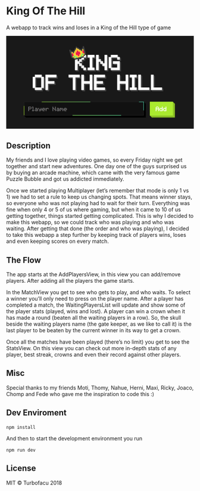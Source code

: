 # King Of The Hill

A webapp to track wins and loses in a King of the Hill type of game

![First screen of the King of the Hill app](assets/readme-image.png)

## Description

My friends and I love playing video games, so every Friday night we get together and start new adventures. One day one of the guys surprised us by buying an arcade machine, which came with the very famous game Puzzle Bubble and got us addicted immediately.

Once we started playing Multiplayer (let’s remember that mode is only 1 vs 1) we had to set a rule to keep us changing spots. That means winner stays, so everyone who was not playing had to wait for their turn.  Everything was fine when only 4 or 5 of us where gaming, but when it came to 10 of us getting together, things started getting complicated. This is why I decided to make this webapp, so we could track who was playing and who was waiting.
After getting that done (the order and who was playing), I decided to take this webapp a step further by keeping track of players wins, loses and even keeping scores on every match.

## The Flow

The app starts at the AddPlayersView, in this view you can add/remove players. After adding all the players the game starts.

In the MatchView you get to see who gets to play, and who waits. To select a winner you’ll only need to press on the player name.
After a player has completed a match, the WaitingPlayersList will update and show some of the player stats (played, wins and lost).
A player can win a crown when it has made a round (beaten all the waiting players in a row). So, the skull beside the waiting players name (the gate keeper, as we like to call it) is the last player to be beaten by the current winner in its way to get a crown.

Once all the matches have been played (there’s no limit) you get to see the StatsView. On this view you can check out more in-depth stats of any player, best streak, crowns and even their record against other players.

## Misc

Special thanks to my friends Moti, Thomy, Nahue, Herni, Maxi, Ricky, Joaco, Chomp and Fede who gave me the inspiration to code this :)

## Dev Enviroment

```
npm install
```

And then to start the development environment you run

 ```
npm run dev
```

## License

MIT © Turbofacu 2018
